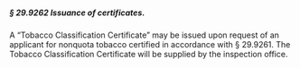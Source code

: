 ##### § 29.9262 Issuance of certificates. #####

A “Tobacco Classification Certificate” may be issued upon request of an applicant for nonquota tobacco certified in accordance with § 29.9261. The Tobacco Classification Certificate will be supplied by the inspection office.